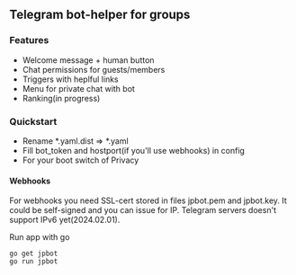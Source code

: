 ## Telegram bot-helper for groups

### Features
- Welcome message + human button
- Chat permissions for guests/members
- Triggers with heplful links
- Menu for private chat with bot
- Ranking(in progress)

### Quickstart
- Rename *.yaml.dist => *.yaml
- Fill bot_token and hostport(if you'll use webhooks) in config
- For your boot switch of Privacy

#### Webhooks
For webhooks you need SSL-cert stored in files jpbot.pem and jpbot.key. It could be self-signed and you can issue for IP.
Telegram servers doesn't support IPv6 yet(2024.02.01).

Run app with go
```
go get jpbot
go run jpbot
```
